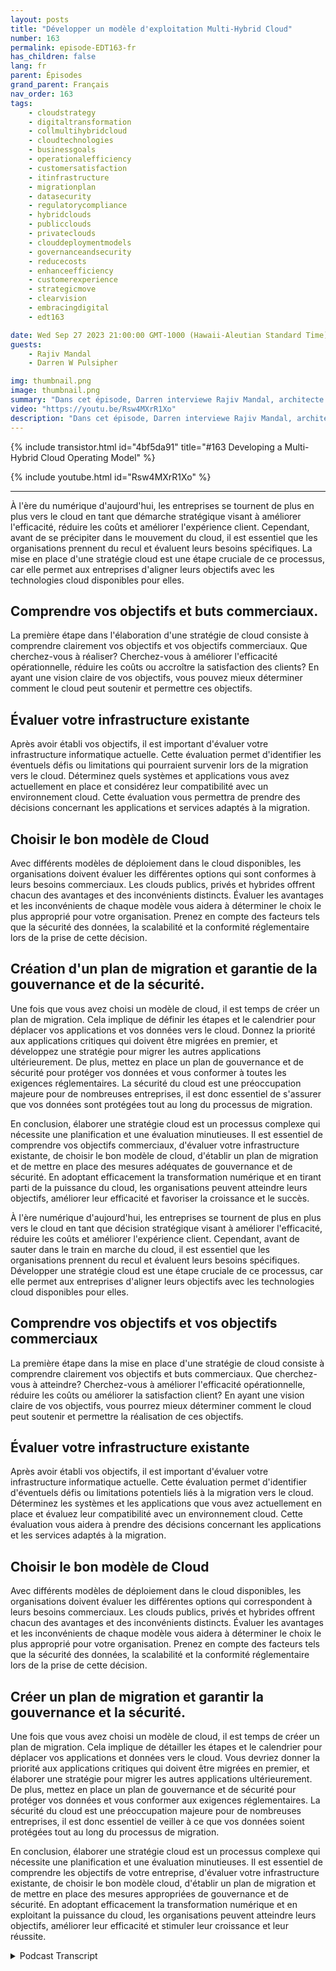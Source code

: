 ```yaml
---
layout: posts
title: "Développer un modèle d'exploitation Multi-Hybrid Cloud"
number: 163
permalink: episode-EDT163-fr
has_children: false
lang: fr
parent: Épisodes
grand_parent: Français
nav_order: 163
tags:
    - cloudstrategy
    - digitaltransformation
    - collmultihybridcloud
    - cloudtechnologies
    - businessgoals
    - operationalefficiency
    - customersatisfaction
    - itinfrastructure
    - migrationplan
    - datasecurity
    - regulatorycompliance
    - hybridclouds
    - publicclouds
    - privateclouds
    - clouddeploymentmodels
    - governanceandsecurity
    - reducecosts
    - enhanceefficiency
    - customerexperience
    - strategicmove
    - clearvision
    - embracingdigital
    - edt163

date: Wed Sep 27 2023 21:00:00 GMT-1000 (Hawaii-Aleutian Standard Time)
guests:
    - Rajiv Mandal
    - Darren W Pulsipher

img: thumbnail.png
image: thumbnail.png
summary: "Dans cet épisode, Darren interviewe Rajiv Mandal, architecte de solutions cloud, sur le développement d'une stratégie multi-hybrid cloud dans votre organisation informatique moderne."
video: "https://youtu.be/Rsw4MXrR1Xo"
description: "Dans cet épisode, Darren interviewe Rajiv Mandal, architecte de solutions cloud, sur le développement d'une stratégie multi-hybrid cloud dans votre organisation informatique moderne."
---
```


<div>
{% include transistor.html id="4bf5da91" title="#163 Developing a Multi-Hybrid Cloud Operating Model" %}

{% include youtube.html id="Rsw4MXrR1Xo" %}
</div>

---

À l'ère du numérique d'aujourd'hui, les entreprises se tournent de plus en plus vers le cloud en tant que démarche stratégique visant à améliorer l'efficacité, réduire les coûts et améliorer l'expérience client. Cependant, avant de se précipiter dans le mouvement du cloud, il est essentiel que les organisations prennent du recul et évaluent leurs besoins spécifiques. La mise en place d'une stratégie cloud est une étape cruciale de ce processus, car elle permet aux entreprises d'aligner leurs objectifs avec les technologies cloud disponibles pour elles.

## Comprendre vos objectifs et buts commerciaux.

La première étape dans l'élaboration d'une stratégie de cloud consiste à comprendre clairement vos objectifs et vos objectifs commerciaux. Que cherchez-vous à réaliser? Cherchez-vous à améliorer l'efficacité opérationnelle, réduire les coûts ou accroître la satisfaction des clients? En ayant une vision claire de vos objectifs, vous pouvez mieux déterminer comment le cloud peut soutenir et permettre ces objectifs.

## Évaluer votre infrastructure existante

Après avoir établi vos objectifs, il est important d'évaluer votre infrastructure informatique actuelle. Cette évaluation permet d'identifier les éventuels défis ou limitations qui pourraient survenir lors de la migration vers le cloud. Déterminez quels systèmes et applications vous avez actuellement en place et considérez leur compatibilité avec un environnement cloud. Cette évaluation vous permettra de prendre des décisions concernant les applications et services adaptés à la migration.

## Choisir le bon modèle de Cloud

Avec différents modèles de déploiement dans le cloud disponibles, les organisations doivent évaluer les différentes options qui sont conformes à leurs besoins commerciaux. Les clouds publics, privés et hybrides offrent chacun des avantages et des inconvénients distincts. Évaluer les avantages et les inconvénients de chaque modèle vous aidera à déterminer le choix le plus approprié pour votre organisation. Prenez en compte des facteurs tels que la sécurité des données, la scalabilité et la conformité réglementaire lors de la prise de cette décision.

## Création d'un plan de migration et garantie de la gouvernance et de la sécurité.

Une fois que vous avez choisi un modèle de cloud, il est temps de créer un plan de migration. Cela implique de définir les étapes et le calendrier pour déplacer vos applications et vos données vers le cloud. Donnez la priorité aux applications critiques qui doivent être migrées en premier, et développez une stratégie pour migrer les autres applications ultérieurement. De plus, mettez en place un plan de gouvernance et de sécurité pour protéger vos données et vous conformer à toutes les exigences réglementaires. La sécurité du cloud est une préoccupation majeure pour de nombreuses entreprises, il est donc essentiel de s'assurer que vos données sont protégées tout au long du processus de migration.

En conclusion, élaborer une stratégie cloud est un processus complexe qui nécessite une planification et une évaluation minutieuses. Il est essentiel de comprendre vos objectifs commerciaux, d'évaluer votre infrastructure existante, de choisir le bon modèle de cloud, d'établir un plan de migration et de mettre en place des mesures adéquates de gouvernance et de sécurité. En adoptant efficacement la transformation numérique et en tirant parti de la puissance du cloud, les organisations peuvent atteindre leurs objectifs, améliorer leur efficacité et favoriser la croissance et le succès.

À l'ère numérique d'aujourd'hui, les entreprises se tournent de plus en plus vers le cloud en tant que décision stratégique visant à améliorer l'efficacité, réduire les coûts et améliorer l'expérience client. Cependant, avant de sauter dans le train en marche du cloud, il est essentiel que les organisations prennent du recul et évaluent leurs besoins spécifiques. Développer une stratégie cloud est une étape cruciale de ce processus, car elle permet aux entreprises d'aligner leurs objectifs avec les technologies cloud disponibles pour elles.

## Comprendre vos objectifs et vos objectifs commerciaux

La première étape dans la mise en place d'une stratégie de cloud consiste à comprendre clairement vos objectifs et buts commerciaux. Que cherchez-vous à atteindre? Cherchez-vous à améliorer l'efficacité opérationnelle, réduire les coûts ou améliorer la satisfaction client? En ayant une vision claire de vos objectifs, vous pourrez mieux déterminer comment le cloud peut soutenir et permettre la réalisation de ces objectifs.

## Évaluer votre infrastructure existante

Après avoir établi vos objectifs, il est important d'évaluer votre infrastructure informatique actuelle. Cette évaluation permet d'identifier d'éventuels défis ou limitations potentiels liés à la migration vers le cloud. Déterminez les systèmes et les applications que vous avez actuellement en place et évaluez leur compatibilité avec un environnement cloud. Cette évaluation vous aidera à prendre des décisions concernant les applications et les services adaptés à la migration.

## Choisir le bon modèle de Cloud

Avec différents modèles de déploiement dans le cloud disponibles, les organisations doivent évaluer les différentes options qui correspondent à leurs besoins commerciaux. Les clouds publics, privés et hybrides offrent chacun des avantages et des inconvénients distincts. Évaluer les avantages et les inconvénients de chaque modèle vous aidera à déterminer le choix le plus approprié pour votre organisation. Prenez en compte des facteurs tels que la sécurité des données, la scalabilité et la conformité réglementaire lors de la prise de cette décision.

## Créer un plan de migration et garantir la gouvernance et la sécurité.

Une fois que vous avez choisi un modèle de cloud, il est temps de créer un plan de migration. Cela implique de détailler les étapes et le calendrier pour déplacer vos applications et données vers le cloud. Vous devriez donner la priorité aux applications critiques qui doivent être migrées en premier, et élaborer une stratégie pour migrer les autres applications ultérieurement. De plus, mettez en place un plan de gouvernance et de sécurité pour protéger vos données et vous conformer aux exigences réglementaires. La sécurité du cloud est une préoccupation majeure pour de nombreuses entreprises, il est donc essentiel de veiller à ce que vos données soient protégées tout au long du processus de migration.

En conclusion, élaborer une stratégie cloud est un processus complexe qui nécessite une planification et une évaluation minutieuses. Il est essentiel de comprendre les objectifs de votre entreprise, d'évaluer votre infrastructure existante, de choisir le bon modèle cloud, d'établir un plan de migration et de mettre en place des mesures appropriées de gouvernance et de sécurité. En adoptant efficacement la transformation numérique et en exploitant la puissance du cloud, les organisations peuvent atteindre leurs objectifs, améliorer leur efficacité et stimuler leur croissance et leur réussite.



<details>
<summary> Podcast Transcript </summary>

<p></p>

</details>

